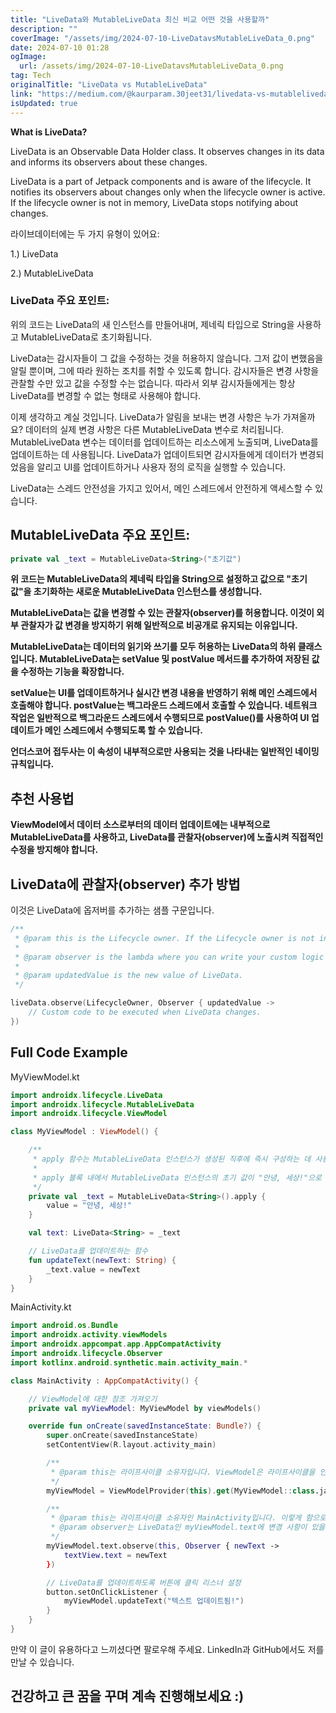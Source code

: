 ```yaml
---
title: "LiveData와 MutableLiveData 최신 비교 어떤 것을 사용할까"
description: ""
coverImage: "/assets/img/2024-07-10-LiveDatavsMutableLiveData_0.png"
date: 2024-07-10 01:28
ogImage:
  url: /assets/img/2024-07-10-LiveDatavsMutableLiveData_0.png
tag: Tech
originalTitle: "LiveData vs MutableLiveData"
link: "https://medium.com/@kaurparam.30jeet31/livedata-vs-mutablelivedata-df11d4d8da19"
isUpdated: true
---
```


**What is LiveData?**

LiveData is an Observable Data Holder class. It observes changes in its data and informs its observers about these changes.

LiveData is a part of Jetpack components and is aware of the lifecycle. It notifies its observers about changes only when the lifecycle owner is active. If the lifecycle owner is not in memory, LiveData stops notifying about changes.

<!-- cozy-coder - 수평 -->

<ins class="adsbygoogle"
     style="display:block"
     data-ad-client="ca-pub-4877378276818686"
     data-ad-slot="1107185301"
     data-ad-format="auto"
     data-full-width-responsive="true"></ins>

<script>
     (adsbygoogle = window.adsbygoogle || []).push({});
</script>

라이브데이터에는 두 가지 유형이 있어요:

1.) LiveData

2.) MutableLiveData

### LiveData 주요 포인트:

<!-- cozy-coder - 수평 -->

<ins class="adsbygoogle"
     style="display:block"
     data-ad-client="ca-pub-4877378276818686"
     data-ad-slot="1107185301"
     data-ad-format="auto"
     data-full-width-responsive="true"></ins>

<script>
     (adsbygoogle = window.adsbygoogle || []).push({});
</script>

위의 코드는 LiveData의 새 인스턴스를 만들어내며, 제네릭 타입으로 String을 사용하고 MutableLiveData로 초기화됩니다.

LiveData는 감시자들이 그 값을 수정하는 것을 허용하지 않습니다. 그저 값이 변했음을 알릴 뿐이며, 그에 따라 원하는 조치를 취할 수 있도록 합니다. 감시자들은 변경 사항을 관찰할 수만 있고 값을 수정할 수는 없습니다. 따라서 외부 감시자들에게는 항상 LiveData를 변경할 수 없는 형태로 사용해야 합니다.

이제 생각하고 계실 것입니다. LiveData가 알림을 보내는 변경 사항은 누가 가져올까요? 데이터의 실제 변경 사항은 다른 MutableLiveData 변수로 처리됩니다. MutableLiveData 변수는 데이터를 업데이트하는 리소스에게 노출되며, LiveData를 업데이트하는 데 사용됩니다. LiveData가 업데이트되면 감시자들에게 데이터가 변경되었음을 알리고 UI를 업데이트하거나 사용자 정의 로직을 실행할 수 있습니다.

LiveData는 스레드 안전성을 가지고 있어서, 메인 스레드에서 안전하게 액세스할 수 있습니다.

## MutableLiveData 주요 포인트:

```kotlin
private val _text = MutableLiveData<String>("초기값")
```

<!-- cozy-coder - 수평 -->

<ins class="adsbygoogle"
     style="display:block"
     data-ad-client="ca-pub-4877378276818686"
     data-ad-slot="1107185301"
     data-ad-format="auto"
     data-full-width-responsive="true"></ins>

<script>
     (adsbygoogle = window.adsbygoogle || []).push({});
</script>

**위 코드는 MutableLiveData의 제네릭 타입을 String으로 설정하고 값으로 "초기값"을 초기화하는 새로운 MutableLiveData 인스턴스를 생성합니다.**

**MutableLiveData는 값을 변경할 수 있는 관찰자(observer)를 허용합니다. 이것이 외부 관찰자가 값 변경을 방지하기 위해 일반적으로 비공개로 유지되는 이유입니다.**

**MutableLiveData는 데이터의 읽기와 쓰기를 모두 허용하는 LiveData의 하위 클래스입니다. MutableLiveData는 setValue 및 postValue 메서드를 추가하여 저장된 값을 수정하는 기능을 확장합니다.**

**setValue는 UI를 업데이트하거나 실시간 변경 내용을 반영하기 위해 메인 스레드에서 호출해야 합니다. postValue는 백그라운드 스레드에서 호출할 수 있습니다. 네트워크 작업은 일반적으로 백그라운드 스레드에서 수행되므로 postValue()를 사용하여 UI 업데이트가 메인 스레드에서 수행되도록 할 수 있습니다.**

**언더스코어 접두사는 이 속성이 내부적으로만 사용되는 것을 나타내는 일반적인 네이밍 규칙입니다.**

## 추천 사용법

**ViewModel에서 데이터 소스로부터의 데이터 업데이트에는 내부적으로 MutableLiveData를 사용하고, LiveData를 관찰자(observer)에 노출시켜 직접적인 수정을 방지해야 합니다.**

## LiveData에 관찰자(observer) 추가 방법

<!-- cozy-coder - 수평 -->

<ins class="adsbygoogle"
     style="display:block"
     data-ad-client="ca-pub-4877378276818686"
     data-ad-slot="1107185301"
     data-ad-format="auto"
     data-full-width-responsive="true"></ins>

<script>
     (adsbygoogle = window.adsbygoogle || []).push({});
</script>

이것은 LiveData에 옵저버를 추가하는 샘플 구문입니다.

```kotlin
/**
 * @param this is the Lifecycle owner. If the Lifecycle owner is not in memory, then LiveData will stop notifying changes in data.
 *
 * @param observer is the lambda where you can write your custom logic that you want to get executed whenever there is any change in LiveData myViewModel.text
 *
 * @param updatedValue is the new value of LiveData.
 */

liveData.observe(LifecycleOwner, Observer { updatedValue ->
    // Custom code to be executed when LiveData changes.
})
```

## Full Code Example

MyViewModel.kt

<!-- cozy-coder - 수평 -->

<ins class="adsbygoogle"
     style="display:block"
     data-ad-client="ca-pub-4877378276818686"
     data-ad-slot="1107185301"
     data-ad-format="auto"
     data-full-width-responsive="true"></ins>

<script>
     (adsbygoogle = window.adsbygoogle || []).push({});
</script>

```kotlin
import androidx.lifecycle.LiveData
import androidx.lifecycle.MutableLiveData
import androidx.lifecycle.ViewModel

class MyViewModel : ViewModel() {

    /**
     * apply 함수는 MutableLiveData 인스턴스가 생성된 직후에 즉시 구성하는 데 사용됩니다.
     *
     * apply 블록 내에서 MutableLiveData 인스턴스의 초기 값이 "안녕, 세상!"으로 설정됩니다.
     */
    private val _text = MutableLiveData<String>().apply {
        value = "안녕, 세상!"
    }

    val text: LiveData<String> = _text

    // LiveData를 업데이트하는 함수
    fun updateText(newText: String) {
        _text.value = newText
    }
}
```

MainActivity.kt

```kotlin
import android.os.Bundle
import androidx.activity.viewModels
import androidx.appcompat.app.AppCompatActivity
import androidx.lifecycle.Observer
import kotlinx.android.synthetic.main.activity_main.*

class MainActivity : AppCompatActivity() {

    // ViewModel에 대한 참조 가져오기
    private val myViewModel: MyViewModel by viewModels()

    override fun onCreate(savedInstanceState: Bundle?) {
        super.onCreate(savedInstanceState)
        setContentView(R.layout.activity_main)

        /**
         * @param this는 라이프사이클 소유자입니다. ViewModel은 라이프사이클을 인식하므로 ViewModelProvider에게 라이프사이클 소유자가 누구인지 알려주어야 합니다.
         */
        myViewModel = ViewModelProvider(this).get(MyViewModel::class.java)

        /**
         * @param this는 라이프사이클 소유자인 MainActivity입니다. 이렇게 함으로써 LiveData에게 MainActivity가 활성 상태인 동안 변경 사항을 관찰하도록 알려줍니다. 사용자에게 더 이상 MainActivity가 표시되지 않는다면 변경 사항을 알리는 것은 의미가 없습니다.
         * @param observer는 LiveData인 myViewModel.text에 변경 사항이 있을 때 실행하고자 하는 사용자 정의 논리를 작성할 수 있는 방법입니다.
         */
        myViewModel.text.observe(this, Observer { newText ->
            textView.text = newText
        })

        // LiveData를 업데이트하도록 버튼에 클릭 리스너 설정
        button.setOnClickListener {
            myViewModel.updateText("텍스트 업데이트됨!")
        }
    }
}
```

만약 이 글이 유용하다고 느끼셨다면 팔로우해 주세요. LinkedIn과 GitHub에서도 저를 만날 수 있습니다.

<!-- cozy-coder - 수평 -->

<ins class="adsbygoogle"
     style="display:block"
     data-ad-client="ca-pub-4877378276818686"
     data-ad-slot="1107185301"
     data-ad-format="auto"
     data-full-width-responsive="true"></ins>

<script>
     (adsbygoogle = window.adsbygoogle || []).push({});
</script>

## 건강하고 큰 꿈을 꾸며 계속 진행해보세요 :)
